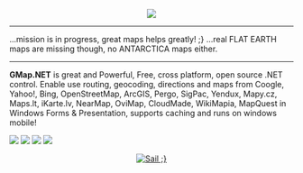 <p align="center">
  <img src="../master/Img/logo99.png" />
</p>

***
...mission is in progress, great maps helps greatly! ;} ...real FLAT EARTH maps are missing though, no ANTARCTICA maps either.
***
**GMap.NET** is great and Powerful, Free, cross platform, open
source .NET control. Enable use routing, geocoding, directions and
maps from Coogle, Yahoo!, Bing, OpenStreetMap, ArcGIS, Pergo,
SigPac, Yendux, Mapy.cz, Maps.lt, iKarte.lv, NearMap, OviMap,
CloudMade, WikiMapia, MapQuest in Windows Forms & Presentation,
supports caching and runs on windows mobile!

![](../master/Img/demo.png)
![](../master/Img/yahoomap_f_small.png) ![](../master/Img/openstreetmaps_small.png) ![](../master/Img/gmap_mobile_small.png)

<p align="center">
<a href="https://thepiratebay.se/" target="_blank"><img title="Sail ;}" src="../master/Img/tpb-logo.gif" /></a>
</p>